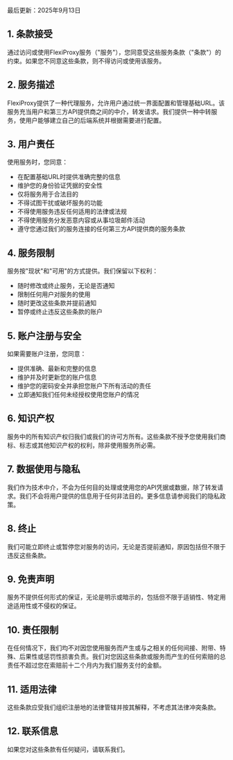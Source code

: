 最后更新：2025年9月13日

## 1. 条款接受

通过访问或使用FlexiProxy服务（"服务"），您同意受这些服务条款（"条款"）的约束。如果您不同意这些条款，则不得访问或使用该服务。

## 2. 服务描述

FlexiProxy提供了一种代理服务，允许用户通过统一界面配置和管理基础URL。该服务充当用户和第三方API提供商之间的中介，转发请求。我们提供一种中转服务，使用户能够建立自己的后端系统并根据需要进行配置。

## 3. 用户责任

使用服务时，您同意：

- 在配置基础URL时提供准确完整的信息
- 维护您的身份验证凭据的安全性
- 仅将服务用于合法目的
- 不得试图干扰或破坏服务的功能
- 不得使用服务违反任何适用的法律或法规
- 不得使用服务分发恶意内容或从事垃圾邮件活动
- 遵守您通过我们的服务连接的任何第三方API提供商的服务条款

## 4. 服务限制

服务按"现状"和"可用"的方式提供。我们保留以下权利：

- 随时修改或终止服务，无论是否通知
- 限制任何用户对服务的使用
- 随时更改这些条款并提前通知
- 暂停或终止违反这些条款的账户

## 5. 账户注册与安全

如果需要账户注册，您同意：
- 提供准确、最新和完整的信息
- 维护并及时更新您的账户信息
- 维护您的密码安全并承担您账户下所有活动的责任
- 立即通知我们任何未经授权使用您账户的情况

## 6. 知识产权

服务中的所有知识产权归我们或我们的许可方所有。这些条款不授予您使用我们商标、标志或其他知识产权的权利，除非使用服务所必需。

## 7. 数据使用与隐私

我们作为技术中介，不会为任何目的处理或使用您的API凭据或数据，除了转发请求。我们不会将用户提供的信息用于任何非法目的。更多信息请参阅我们的隐私政策。

## 8. 终止

我们可能立即终止或暂停您对服务的访问，无论是否提前通知，原因包括但不限于违反这些条款。

## 9. 免责声明

服务不提供任何形式的保证，无论是明示或暗示的，包括但不限于适销性、特定用途适用性或不侵权的保证。

## 10. 责任限制

在任何情况下，我们均不对因您使用服务而产生或与之相关的任何间接、附带、特殊、后果性或惩罚性损害负责。我们对您因这些条款或服务而产生的任何索赔的总责任不超过您在索赔前十二个月内为我们服务支付的金额。

## 11. 适用法律

这些条款应受我们组织注册地的法律管辖并按其解释，不考虑其法律冲突条款。

## 12. 联系信息

如果您对这些条款有任何疑问，请联系我们。